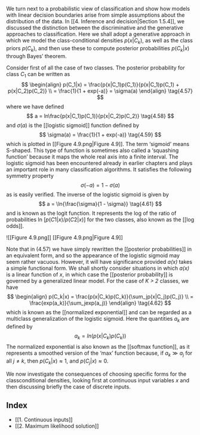 We turn next to a probabilistic view of classification and show how models with linear decision boundaries arise from simple assumptions about the distribution of the data. In [[4. Inference and decision|Section 1.5.4]], we discussed the distinction between the discriminative and the generative approaches to classification. Here we shall adopt a generative approach in which we model the class-conditional densities $p(x|C_k)$, as well as the class priors $p(C_k)$, and then use these to compute posterior probabilities $p(C_k|x)$ through Bayes’ theorem.

Consider first of all the case of two classes. The posterior probability for class $C_1$ can be written as
$$
\begin{align}
p(C_1|x) = \frac{p(x|C_1)p(C_1)}{p(x|C_1)p(C_1) + p(x|C_2)p(C_2)} \\
= \frac{1}{1 + exp(-a)} = \sigma(a)
\end{align}
\tag{4.57}
$$
where we have defined
$$
a = ln\frac{p(x|C_1)p(C_1)}{p(x|C_2)p(C_2)}
\tag{4.58}
$$
and $\sigma(a)$ is the [[logistic sigmoid]] function defined by
$$
\sigma(a) = \frac{1}{1 + exp(-a)}
\tag{4.59}
$$
which is plotted in [[Figure 4.9.png|Figure 4.9]]. The term ‘sigmoid’ means S-shaped. This type of function is sometimes also called a ‘squashing function’ because it maps the whole real axis into a finite interval. The logistic sigmoid has been encountered already in earlier chapters and plays an important role in many classification algorithms. It satisfies the following symmetry property
$$
\sigma(-a) = 1 - \sigma(a)
\tag{4.60}
$$
as is easily verified. The inverse of the logistic sigmoid is given by
$$
a = \ln{\frac{\sigma}{1 - \sigma}}
\tag{4.61}
$$
and is known as the logit function. It represents the log of the ratio of probabilities ln $[p(C1|x)/p(C2|x)]$ for the two classes, also known as the [[log odds]].

![[Figure 4.9.png]]
[[Figure 4.9.png|Figure 4.9]]

Note that in (4.57) we have simply rewritten the [[posterior probabilities]] in an equivalent form, and so the appearance of the logistic sigmoid may seem rather vacuous. However, it will have significance provided *a(x)* takes a simple functional form. We shall shortly consider situations in which *a(x)* is a linear function of *x*, in which case the [[posterior probability]] is governed by a generalized linear model. For the case of *K > 2* classes, we have
$$
\begin{align}
p(C_k|x) = \frac{p(x|C_k)p(C_k)}{\sum_jp(x|C_j)p(C_j)} \\
= \frac{exp(a_k)}{\sum_jexp(a_j)}
\end{align}
\tag{4.62}
$$
which is known as the [[normalized exponential]] and can be regarded as a multiclass generalization of the logistic sigmoid. Here the quantities $a_k$ are defined by
$$
a_k = ln(p(x|C_k)p(C_k))
\tag{4.63}
$$
The normalized exponential is also known as the [[softmax function]], as it represents a smoothed version of the ‘max’ function because, if $a_k \gg a_j$  for all $j \neq k$, then $p(C_k|x) \approx 1$, and $p(C_j|x) \approx 0$.

We now investigate the consequences of choosing specific forms for the classconditional densities, looking first at continuous input variables *x* and then discussing briefly the case of discrete inputs.

## Index
- [[1. Continuous inputs]]
- [[2. Maximum likelihood solution]]